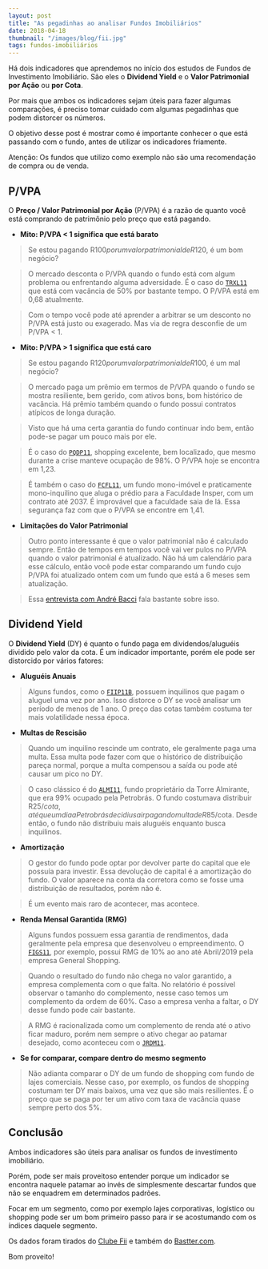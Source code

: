 ```yaml
---
layout: post
title: "As pegadinhas ao analisar Fundos Imobiliários"
date: 2018-04-18
thumbnail: "/images/blog/fii.jpg"
tags: fundos-imobiliários
---
```


Há dois indicadores que aprendemos no início dos estudos de Fundos de Investimento Imobiliário. São eles o **Dividend Yield** e o **Valor Patrimonial por Ação** ou **por Cota**.

Por mais que ambos os indicadores sejam úteis para fazer algumas comparações, é preciso tomar cuidado com algumas pegadinhas que podem distorcer os números.

O objetivo desse post é mostrar como é importante conhecer o que está passando com o fundo, antes de utilizar os indicadores friamente.

Atenção: Os fundos que utilizo como exemplo não são uma recomendação de compra ou de venda.

<h2 class="near-black fw6">P/VPA</h2>

O **Preço / Valor Patrimonial por Ação** (P/VPA) é a razão de quanto você está comprando de patrimônio pelo preço que está pagando.

* **Mito: P/VPA < 1 significa que está barato**

> Se estou pagando R$100 por um valor patrimonial de R$120, é um bom negócio?

> O mercado desconta o P/VPA quando o fundo está com algum problema ou enfrentando alguma adversidade. É o caso do <a href="https://fnet.bmfbovespa.com.br/fnet/publico/exibirDocumento?id=23231" target="_blank">`TRXL11`</a> que está com vacância de 50% por bastante tempo. O P/VPA está em 0,68 atualmente.

> Com o tempo você pode até aprender a arbitrar se um desconto no P/VPA está justo ou exagerado. Mas via de regra desconfie de um P/VPA < 1.

* **Mito: P/VPA > 1 significa que está caro**

> Se estou pagando R$120 por um valor patrimonial de R$100, é um mal negócio?

> O mercado paga um prêmio em termos de P/VPA quando o fundo se mostra resiliente, bem gerido, com ativos bons, bom histórico de vacância. Há prêmio também quando o fundo possui contratos atípicos de longa duração.

> Visto que há uma certa garantia do fundo continuar indo bem, então pode-se pagar um pouco mais por ele.

> É o caso do <a href="https://www.clubefii.com.br/fundo_imobiliario.aspx?cod=PQDP11#patrimonial" target="_blank">`PQDP11`</a>, shopping excelente, bem localizado, que mesmo durante a crise manteve ocupação de 98%. O P/VPA hoje se encontra em 1,23.

> É também o caso do <a href="https://fnet.bmfbovespa.com.br/fnet/publico/exibirDocumento?id=24965" target="_blank">`FCFL11`</a>, um fundo mono-imóvel e praticamente mono-inquilino que aluga o prédio para a Faculdade Insper, com um contrato até 2037. É improvável que a faculdade saia de lá. Essa segurança faz com que o P/VPA se encontre em 1,41.

* **Limitações do Valor Patrimonial**

> Outro ponto interessante é que o valor patrimonial não é calculado sempre. Então de tempos em tempos você vai ver pulos no P/VPA quando o valor patrimonial é atualizado. Não há um calendário para esse cálculo, então você pode estar comparando um fundo cujo P/VPA foi atualizado ontem com um fundo que está a 6 meses sem atualização.

> Essa <a href="https://www.youtube.com/watch?v=THRr-slgYuY" target="_blank">entrevista com André Bacci</a> fala bastante sobre isso.

<h2 class="near-black fw6">Dividend Yield</h2>

O **Dividend Yield** (DY) é quanto o fundo paga em dividendos/aluguéis dividido pelo valor da cota. É um indicador importante, porém ele pode ser distorcido por vários fatores:

* **Aluguéis Anuais**

> Alguns fundos, como o <a href="https://fnet.bmfbovespa.com.br/fnet/publico/exibirDocumento?id=25502" target="_blank">`FIIP11B`</a>, possuem inquilinos que pagam o aluguel uma vez por ano. Isso distorce o DY se você analisar um período de menos de 1 ano. O preço das cotas também costuma ter mais volatilidade nessa época.

* **Multas de Rescisão**

> Quando um inquilino rescinde um contrato, ele geralmente paga uma multa. Essa multa pode fazer com que o histórico de distribuição pareça normal, porque a multa compensou a saída ou pode até causar um pico no DY.

> O caso clássico é do <a href="https://fnet.bmfbovespa.com.br/fnet/publico/exibirDocumento?id=13452" target="_blank">`ALMI11`</a>, fundo proprietário da Torre Almirante, que era 99% ocupado pela Petrobrás. O fundo costumava distribuir R$25/cota, até que um dia a Petrobrás decidiu sair pagando multa de R$85/cota. Desde então, o fundo não distribuiu mais aluguéis enquanto busca inquilinos.

* **Amortização**

> O gestor do fundo pode optar por devolver parte do capital que ele possuía para investir. Essa devolução de capital é a amortização do fundo. O valor aparece na conta da corretora como se fosse uma distribuição de resultados, porém não é.

> É um evento mais raro de acontecer, mas acontece.

* **Renda Mensal Garantida (RMG)**

> Alguns fundos possuem essa garantia de rendimentos, dada geralmente pela empresa que desenvolveu o empreendimento. O <a href="https://fnet.bmfbovespa.com.br/fnet/publico/exibirDocumento?id=24844" target="_blank">`FIGS11`</a>, por exemplo, possui RMG de 10% ao ano até Abril/2019 pela empresa General Shopping.

> Quando o resultado do fundo não chega no valor garantido, a empresa complementa com o que falta. No relatório é possível observar o tamanho do complemento, nesse caso temos um complemento da ordem de 60%. Caso a empresa venha a faltar, o DY desse fundo pode cair bastante.

> A RMG é racionalizada como um complemento de renda até o ativo ficar maduro, porém nem sempre o ativo chegar ao patamar desejado, como aconteceu com o <a href="https://fnet.bmfbovespa.com.br/fnet/publico/exibirDocumento?id=7626" target="_blank">`JRDM11`</a>.

* **Se for comparar, compare dentro do mesmo segmento**

> Não adianta comparar o DY de um fundo de shopping com fundo de lajes comerciais. Nesse caso, por exemplo, os fundos de shopping costumam ter DY mais baixos, uma vez que são mais resilientes. É o preço que se paga por ter um ativo com taxa de vacância quase sempre perto dos 5%.

<h2 class="near-black fw6">Conclusão</h2>

Ambos indicadores são úteis para analisar os fundos de investimento imobiliário.

Porém, pode ser mais proveitoso entender porque um indicador se encontra naquele patamar ao invés de simplesmente descartar fundos que não se enquadrem em determinados padrões.

Focar em um segmento, como por exemplo lajes corporativas, logístico ou shopping pode ser um bom primeiro passo para ir se acostumando com os índices daquele segmento.

Os dados foram tirados do <a href="http://www.clubefii.com.br/?cod_id=31907485" target="_blank">Clube Fii</a> e também do <a href="http://bastter.com" target="_blank">Bastter.com</a>.

Bom proveito!
